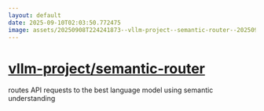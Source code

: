 ```yaml
---
layout: default
date: 2025-09-10T02:03:50.772475
image: assets/20250908T224241873--vllm-project--semantic-router--20250908T224641015--cropped.png
---
```


# [vllm-project/semantic-router](https://github.com/vllm-project/semantic-router)

routes API requests to the best language model using semantic understanding
